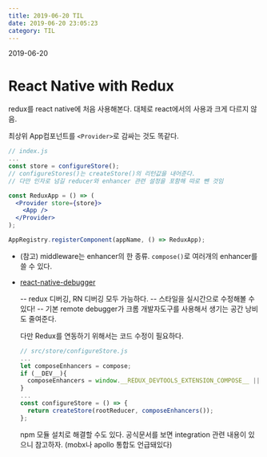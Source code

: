 ```yaml
---
title: 2019-06-20 TIL
date: 2019-06-20 23:05:23
category: TIL
---
```


2019-06-20

# React Native with Redux

redux를 react native에 처음 사용해본다. 대체로 react에서의 사용과 크게 다르지 않음.

최상위 App컴포넌트를 `<Provider>`로 감싸는 것도 똑같다.

```jsx
// index.js
...
const store = configureStore();
// configureStores()는 createStore()의 리턴값을 내어준다.
// 다만 인자로 넘길 reducer와 enhancer 관련 설정을 포함해 따로 뺀 것임

const ReduxApp = () => (
  <Provider store={store}>
    <App />
  </Provider>
);

AppRegistry.registerComponent(appName, () => ReduxApp);
```

- (참고) middleware는 enhancer의 한 종류.
`compose()`로 여러개의 enhancer를 쓸 수 있다. 

- [react-native-debugger](https://github.com/jhen0409/react-native-debugger)

  -- redux 디버깅, RN 디버깅 모두 가능하다.
  -- 스타일을 실시간으로 수정해볼 수 있다!
  -- 기본 remote debugger가 크롬 개발자도구를 사용해서 생기는 공간 낭비도 줄여준다.

  다만 Redux를 연동하기 위해서는 코드 수정이 필요하다.
  ```javascript
  // src/store/configureStore.js
  ...
  let composeEnhancers = compose;
  if (__DEV__){
    composeEnhancers = window.__REDUX_DEVTOOLS_EXTENSION_COMPOSE__ || compose;
  }
  ...
  const configureStore = () => {
    return createStore(rootReducer, composeEnhancers());
  };
  ```
    npm 모듈 설치로 해결할 수도 있다.
    공식문서를 보면 integration 관련 내용이 있으니 참고하자. (mobx나 apollo 통합도 언급돼있다)



